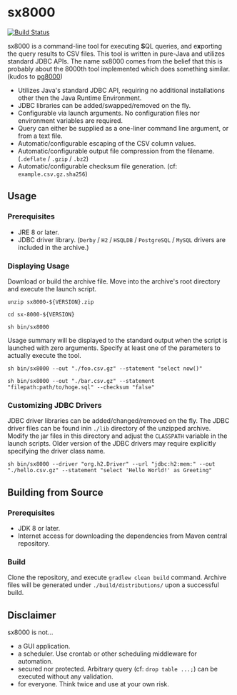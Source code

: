 # sx8000
[![Build Status][travis-icon]][travis-page]

sx8000 is a command-line tool for executing **S**QL queries, and e**x**porting the query results to CSV files. 
This tool is written in pure-Java and utilizes standard JDBC APIs. 
The name sx8000 comes from the belief that this is probably about the 8000th tool implemented which does something similar. (kudos to [pg8000][pg8000])

* Utilizes Java's standard JDBC API, requiring no additional installations other then the Java Runtime Environment.
* JDBC libraries can be added/swapped/removed on the fly.
* Configurable via launch arguments. No configuration files nor environment variables are required.
* Query can either be supplied as a one-liner command line argument, or from a text file.
* Automatic/configurable escaping of the CSV column values.
* Automatic/configurable output file compression from the filename. (`.deflate` / `.gzip` / `.bz2`)
* Automatic/configurable checksum file generation. (cf: `example.csv.gz.sha256`)

## Usage

### Prerequisites
* JRE 8 or later.
* JDBC driver library. (`Derby` / `H2` / `HSQLDB` / `PostgreSQL` / `MySQL` drivers are included in the archive.)

### Displaying Usage

Download or build the archive file. Move into the archive's root directory and execute the launch script.

```shell script
unzip sx8000-${VERSION}.zip

cd sx-8000-${VERSION}

sh bin/sx8000
```

Usage summary will be displayed to the standard output when the script is launched with zero arguments. 
Specify at least one of the parameters to actually execute the tool.

```shell script
sh bin/sx8000 --out "./foo.csv.gz" --statement "select now()" 

sh bin/sx8000 --out "./bar.csv.gz" --statement "filepath:path/to/hoge.sql" --checksum "false" 
```

### Customizing JDBC Drivers

JDBC driver libraries can be added/changed/removed on the fly. 
The JDBC driver files can be found inin `./lib` directory of the unzipped archive. 
Modify the jar files in this directory and adjust the `CLASSPATH` variable in the launch scripts. 
Older version of the JDBC drivers may require explicitly specifying the driver class name. 

```shell script
sh bin/sx8000 --driver "org.h2.Driver" --url "jdbc:h2:mem:" --out "./hello.csv.gz" --statement "select 'Hello World!' as Greeting"
```

## Building from Source

### Prerequisites
* JDK 8 or later.
* Internet access for downloading the dependencies from Maven central repository.

### Build

Clone the repository, and execute `gradlew clean build` command. 
Archive files will be generated under `./build/distributions/` upon a successful build.   

## Disclaimer

sx8000 is not...
* a GUI application. 
* a scheduler. Use crontab or other scheduling middleware for automation.
* secured nor protected. Arbitrary query (cf: `drop table ...;`) can be executed without any validation.
* for everyone.  Think twice and use at your own risk.


[travis-page]:https://travis-ci.org/after-the-sunrise/sx8000
[travis-icon]:https://travis-ci.org/after-the-sunrise/sx8000.svg?branch=master
[pg8000]:https://github.com/tlocke/pg8000
